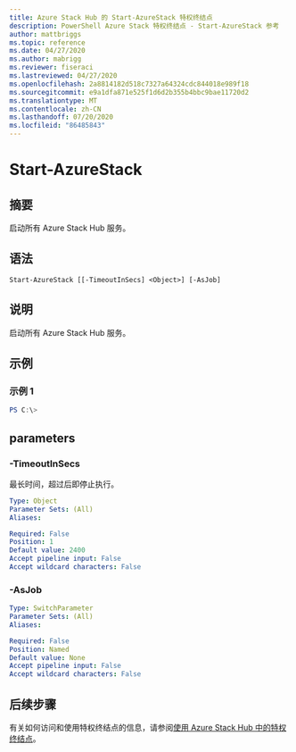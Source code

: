```yaml
---
title: Azure Stack Hub 的 Start-AzureStack 特权终结点
description: PowerShell Azure Stack 特权终结点 - Start-AzureStack 参考
author: mattbriggs
ms.topic: reference
ms.date: 04/27/2020
ms.author: mabrigg
ms.reviewer: fiseraci
ms.lastreviewed: 04/27/2020
ms.openlocfilehash: 2a8814182d518c7327a64324cdc844018e989f18
ms.sourcegitcommit: e9a1dfa871e525f1d6d2b355b4bbc9bae11720d2
ms.translationtype: MT
ms.contentlocale: zh-CN
ms.lasthandoff: 07/20/2020
ms.locfileid: "86485843"
---
```

# <a name="start-azurestack"></a>Start-AzureStack

## <a name="synopsis"></a>摘要
启动所有 Azure Stack Hub 服务。

## <a name="syntax"></a>语法

```
Start-AzureStack [[-TimeoutInSecs] <Object>] [-AsJob]
```

## <a name="description"></a>说明
启动所有 Azure Stack Hub 服务。

## <a name="examples"></a>示例

### <a name="example-1"></a>示例 1
```powershell
PS C:\> 
```



## <a name="parameters"></a>parameters

### <a name="-timeoutinsecs"></a>-TimeoutInSecs
最长时间，超过后即停止执行。

```yaml
Type: Object
Parameter Sets: (All)
Aliases:

Required: False
Position: 1
Default value: 2400
Accept pipeline input: False
Accept wildcard characters: False
```

### <a name="-asjob"></a>-AsJob


```yaml
Type: SwitchParameter
Parameter Sets: (All)
Aliases:

Required: False
Position: Named
Default value: None
Accept pipeline input: False
Accept wildcard characters: False
```

## <a name="next-steps"></a>后续步骤

有关如何访问和使用特权终结点的信息，请参阅[使用 Azure Stack Hub 中的特权终结点](../../operator/azure-stack-privileged-endpoint.md)。
